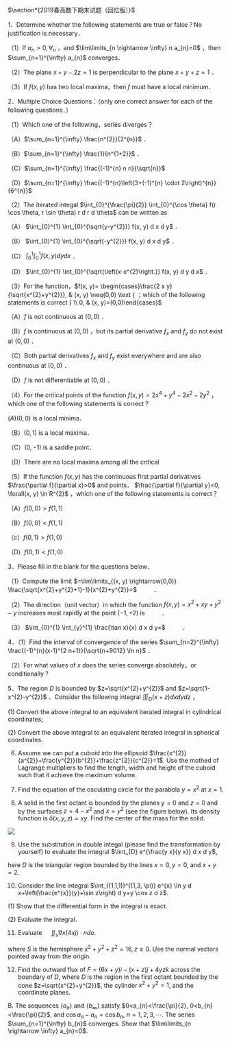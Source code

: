 $\section*{2019春高数下期末试题（回忆版）}$

1．Determine whether the following statements are true or false？No justification is necessary．

（1）If $a_{n}>0, \forall_{n}$ ，and $\lim\limits_{n \rightarrow \infty} n a_{n}=0$ ，then $\sum_{n=1}^{\infty} a_{n}$ converges．

（2）The plane $x+y-2 z=1$ is perpendicular to the plane $x+y+z=1$ ．

（3）If $f(x, y)$ has two local maxima，then $f$ must have a local minimum．

2．Multiple Choice Questions：（only one correct answer for each of the following questions．）

（1）Which one of the following，series diverges？

（A）$\sum_{n=1}^{\infty} \frac{n^{2}}{2^{n}}$ ．

（B）$\sum_{n=1}^{\infty} \frac{1}{n^{1+2}}$ ．

（C）$\sum_{n=1}^{\infty} \frac{(-1)^{n} n n}{\sqrt{n}}$

（D）$\sum_{n=1}^{\infty} \frac{(-1)^{n}\left(3+(-1)^{n} \cdot 2\right)^{n}}{6^{n}}$

（2）The iterated integal $\int_{0}^{\frac{\pi}{2}} \int_{0}^{\cos \theta} f(r \cos \theta, r \sin \theta) r d r d \theta$ can be written as

（A） $\int_{0}^{1} \int_{0}^{\sqrt{y-y^{2}}} f(x, y) d x d y$ ．

（B） $\int_{0}^{1} \int_{0}^{\sqrt{-y^{2}}} f(x, y) d x d y$ ．

（C） $\int_{0}^{1} \int_{0}^{1} f(x, y) d y d x$ ．

（D） $\int_{0}^{1} \int_{0}^{\sqrt{\left(x-x^{2}\right.}} f(x, y) d y d x$ ．

（3）For the function，$f(x, y)= \begin{cases}\frac{2 x y}{\sqrt{x^{2}+y^{2}}}, & (x, y) \neq(0,0) \text { ；which of the following statements is correct } \\ 0, & (x, y)=(0,0)\end{cases}$

（A）$f$ is not continuous at $(0,0)$ ．

（B）$f$ is continuous at $(0,0)$ ，but its partial derivative $f_{x}$ and $f_{y}$ do not exist at $(0,0)$ ．

（C）Both partial derivatives $f_{x}$ and $f_{y}$ exist everywhere and are also continuous at $(0,0)$ ．

（D）$f$ is not differentiable at $(0,0)$ ．

（4）For the critical points of the function $f(x, y)=2 x^{4}+y^{4}-2 x^{2}-2 y^{2}$ ，which one of the following statements is correct？

$(A)(0,0)$ is a local minima．

（B）$(0,1)$ is a local maxima．

（C）$(0,-1)$ is a saddle point．

（D）There are no local maxima among all the critical

（5）If the function $f(x, y)$ has the continuous first partial derivatives $\frac{\partial f}{\partial x}>0$ and points． $\frac{\partial f}{\partial y}<0, \forall(x, y) \in R^{2}$ ，which one of the following statements is correct？

（A）$f(0,0)>f(1,1)$

（B）$f(0,0)<f(1,1)$

（c）$f(0,1)>f(1,0)$

（D）$f(0,1)<f(1,0)$

3．Please fill in the blank for the questions below．

（1）Compute the limit $=\lim\limits_{(x, y) \rightarrow(0,0)} \frac{\sqrt{x^{2}+y^{2}+1}-1}{x^{2}+y^{2}}=$ $\qquad$ ．

（2）The direction（unit vector）in which the function $f(x, y)=x^{2}+x y+y^{2}-y$ increases most rapidly at the point $(-1,+2)$ is $\qquad$ ．

（3） $\int_{0}^{1} \int_{y}^{1} \frac{\tan x}{x} d x d y=$ $\qquad$ ．

4．（1）Find the interval of convergence of the series $\sum_{n=2}^{\infty} \frac{(-1)^{n}(x-1)^{2 n+1}}{\sqrt{n+9012} \ln n}$ ．

（2）For what values of $x$ does the series converge absolutely，or conditionally？

5．The region $D$ is bounded by $z=\sqrt{x^{2}+y^{2}}$ and $z=\sqrt{1-x^{2}-y^{2}}$ ．Consider the following integral $\iiint_{D}(x+z) d x d y d z$ ，

(1) Convert the above integral to an equivalent iterated integral in cylindrical coordinates;

(2) Convert the above integral to an equivalent iterated integral in spherical coordinates.

6. Assume we can put a cuboid into the ellipsoid $\frac{x^{2}}{a^{2}}+\frac{y^{2}}{b^{2}}+\frac{z^{2}}{c^{2}}=1$. Use the mothed of Lagrange multipliers to find the length, width and height of the cuboid such that it achieve the maximum volume.

7. Find the equation of the osculating circle for the parabola $y=x^{2}$ at $x=1$.

8. A solid in the first octant is bounded by the planes $y=0$ and $z=0$ and by the surfaces $z=4-x^{2}$ and $x=y^{2}$ (see the figure below). Its density function is $\delta(x, y, z)=x y$. Find the center of the mass for the solid.

![](https://cdn.mathpix.com/cropped/2025_04_21_e66c51bc627bc9641201g-2.jpg?height=1918&width=2848&top_left_y=3791&top_left_x=6743)

9. Use the substitution in double integal (please find the transformation by yourself) to evaluate the integral $\iint_{D} e^{\frac{y x}{y x}} d x d y$,

here $D$ is the triangular region bounded by the lines $x=0, y=0$, and $x+y=2$.

10. Consider the line integral $\int_{(1,1,1)}^{(1,3, \pi)} e^{x} \ln y d x+\left(\frac{e^{x}}{y}+\sin z\right) d y+y \cos z d z$.

(1) Show that the differential form in the integral is exact.

(2) Evaluate the integral.

11. Evaluate $\quad \iint_{s} \nabla x(4 x j) \cdot n d o$.

where $S$ is the hemisphere $x^{2}+y^{2}+z^{2}=16, z \geqslant 0$. Use the normal vectors pointed away from the origin.

12. Find the outward flux of $F=(6 x+y) i-(x+z) j+4 y z k$ across the boundary of $D$, where $D$ is the region in the first octant bounded by the cone $z=\sqrt{x^{2}+y^{2}}$, the cylinder $x^{2}+y^{2}=1$, and the coordinate planes.

B. The sequences $\left\{a_{n}\right\}$ and $\left\{b_{\infty}\right\}$ satisfy $0<a_{n}<\frac{\pi}{2}, 0<b_{n}<\frac{\pi}{2}$, and $\cos a_{n}-a_{n}=\cos b_{n}$, $n=1,2,3, \cdots$. The series $\sum_{n=1}^{\infty} b_{n}$ converges. Show that $\lim\limits_{n \rightarrow \infty} a_{n}=0$.

